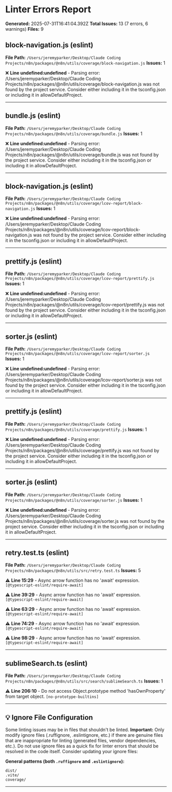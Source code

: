 # Linter Errors Report

**Generated:** 2025-07-31T16:41:04.392Z
**Total Issues:** 13 (7 errors, 6 warnings)
**Files:** 9

## block-navigation.js (eslint)

**File Path:** `/Users/jeremyparker/Desktop/Claude Coding Projects/n8n/packages/@n8n/utils/coverage/block-navigation.js`
**Issues:** 1

❌ **Line undefined:undefined** - Parsing error: /Users/jeremyparker/Desktop/Claude Coding Projects/n8n/packages/@n8n/utils/coverage/block-navigation.js was not found by the project service. Consider either including it in the tsconfig.json or including it in allowDefaultProject.

---

## bundle.js (eslint)

**File Path:** `/Users/jeremyparker/Desktop/Claude Coding Projects/n8n/packages/@n8n/utils/coverage/bundle.js`
**Issues:** 1

❌ **Line undefined:undefined** - Parsing error: /Users/jeremyparker/Desktop/Claude Coding Projects/n8n/packages/@n8n/utils/coverage/bundle.js was not found by the project service. Consider either including it in the tsconfig.json or including it in allowDefaultProject.

---

## block-navigation.js (eslint)

**File Path:** `/Users/jeremyparker/Desktop/Claude Coding Projects/n8n/packages/@n8n/utils/coverage/lcov-report/block-navigation.js`
**Issues:** 1

❌ **Line undefined:undefined** - Parsing error: /Users/jeremyparker/Desktop/Claude Coding Projects/n8n/packages/@n8n/utils/coverage/lcov-report/block-navigation.js was not found by the project service. Consider either including it in the tsconfig.json or including it in allowDefaultProject.

---

## prettify.js (eslint)

**File Path:** `/Users/jeremyparker/Desktop/Claude Coding Projects/n8n/packages/@n8n/utils/coverage/lcov-report/prettify.js`
**Issues:** 1

❌ **Line undefined:undefined** - Parsing error: /Users/jeremyparker/Desktop/Claude Coding Projects/n8n/packages/@n8n/utils/coverage/lcov-report/prettify.js was not found by the project service. Consider either including it in the tsconfig.json or including it in allowDefaultProject.

---

## sorter.js (eslint)

**File Path:** `/Users/jeremyparker/Desktop/Claude Coding Projects/n8n/packages/@n8n/utils/coverage/lcov-report/sorter.js`
**Issues:** 1

❌ **Line undefined:undefined** - Parsing error: /Users/jeremyparker/Desktop/Claude Coding Projects/n8n/packages/@n8n/utils/coverage/lcov-report/sorter.js was not found by the project service. Consider either including it in the tsconfig.json or including it in allowDefaultProject.

---

## prettify.js (eslint)

**File Path:** `/Users/jeremyparker/Desktop/Claude Coding Projects/n8n/packages/@n8n/utils/coverage/prettify.js`
**Issues:** 1

❌ **Line undefined:undefined** - Parsing error: /Users/jeremyparker/Desktop/Claude Coding Projects/n8n/packages/@n8n/utils/coverage/prettify.js was not found by the project service. Consider either including it in the tsconfig.json or including it in allowDefaultProject.

---

## sorter.js (eslint)

**File Path:** `/Users/jeremyparker/Desktop/Claude Coding Projects/n8n/packages/@n8n/utils/coverage/sorter.js`
**Issues:** 1

❌ **Line undefined:undefined** - Parsing error: /Users/jeremyparker/Desktop/Claude Coding Projects/n8n/packages/@n8n/utils/coverage/sorter.js was not found by the project service. Consider either including it in the tsconfig.json or including it in allowDefaultProject.

---

## retry.test.ts (eslint)

**File Path:** `/Users/jeremyparker/Desktop/Claude Coding Projects/n8n/packages/@n8n/utils/src/retry.test.ts`
**Issues:** 5

⚠️ **Line 15:29** - Async arrow function has no 'await' expression. `[@typescript-eslint/require-await]`

⚠️ **Line 39:29** - Async arrow function has no 'await' expression. `[@typescript-eslint/require-await]`

⚠️ **Line 63:29** - Async arrow function has no 'await' expression. `[@typescript-eslint/require-await]`

⚠️ **Line 74:29** - Async arrow function has no 'await' expression. `[@typescript-eslint/require-await]`

⚠️ **Line 98:29** - Async arrow function has no 'await' expression. `[@typescript-eslint/require-await]`

---

## sublimeSearch.ts (eslint)

**File Path:** `/Users/jeremyparker/Desktop/Claude Coding Projects/n8n/packages/@n8n/utils/src/search/sublimeSearch.ts`
**Issues:** 1

⚠️ **Line 206:10** - Do not access Object.prototype method 'hasOwnProperty' from target object. `[no-prototype-builtins]`

---

## 💡 Ignore File Configuration

Some linting issues may be in files that shouldn't be linted. **Important:** Only modify ignore files (.ruffignore, .eslintignore, etc.) if there are genuine files that are inappropriate for linting (generated files, vendor dependencies, etc.). Do not use ignore files as a quick fix for linter errors that should be resolved in the code itself. Consider updating your ignore files:

**General patterns (both `.ruffignore` and `.eslintignore`):**
```
dist/
.vite/
coverage/
```

---

